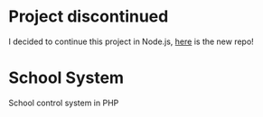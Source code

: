 # Project discontinued

I decided to continue this project in Node.js, <a href="https://github.com/sidneylopes/schoolManager">here</a> is the new repo!

# School System

School control system in PHP
